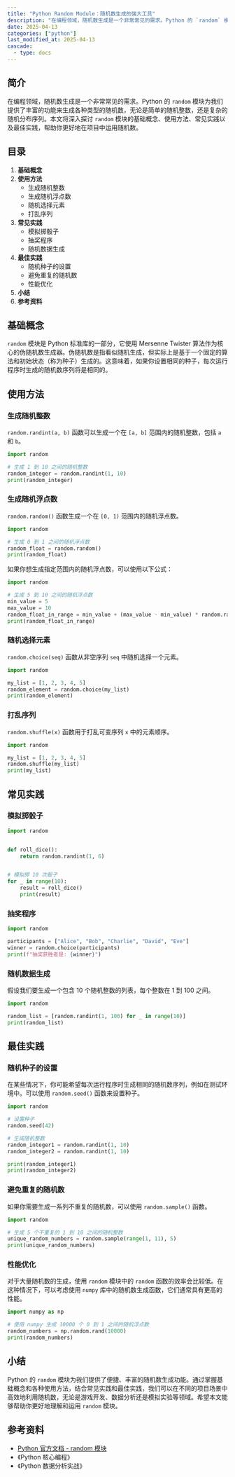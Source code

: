 ```yaml
---
title: "Python Random Module：随机数生成的强大工具"
description: "在编程领域，随机数生成是一个非常常见的需求。Python 的 `random` 模块为我们提供了丰富的功能来生成各种类型的随机数，无论是简单的随机整数，还是复杂的随机分布序列。本文将深入探讨 `random` 模块的基础概念、使用方法、常见实践以及最佳实践，帮助你更好地在项目中运用随机数。"
date: 2025-04-13
categories: ["python"]
last_modified_at: 2025-04-13
cascade:
  - type: docs
---
```



## 简介
在编程领域，随机数生成是一个非常常见的需求。Python 的 `random` 模块为我们提供了丰富的功能来生成各种类型的随机数，无论是简单的随机整数，还是复杂的随机分布序列。本文将深入探讨 `random` 模块的基础概念、使用方法、常见实践以及最佳实践，帮助你更好地在项目中运用随机数。

<!-- more -->
## 目录
1. **基础概念**
2. **使用方法**
    - 生成随机整数
    - 生成随机浮点数
    - 随机选择元素
    - 打乱序列
3. **常见实践**
    - 模拟掷骰子
    - 抽奖程序
    - 随机数据生成
4. **最佳实践**
    - 随机种子的设置
    - 避免重复的随机数
    - 性能优化
5. **小结**
6. **参考资料**

## 基础概念
`random` 模块是 Python 标准库的一部分，它使用 Mersenne Twister 算法作为核心的伪随机数生成器。伪随机数是指看似随机生成，但实际上是基于一个固定的算法和初始状态（称为种子）生成的。这意味着，如果你设置相同的种子，每次运行程序时生成的随机数序列将是相同的。

## 使用方法

### 生成随机整数
`random.randint(a, b)` 函数可以生成一个在 `[a, b]` 范围内的随机整数，包括 `a` 和 `b`。

```python
import random

# 生成 1 到 10 之间的随机整数
random_integer = random.randint(1, 10)
print(random_integer)
```

### 生成随机浮点数
`random.random()` 函数生成一个在 `[0, 1)` 范围内的随机浮点数。

```python
import random

# 生成 0 到 1 之间的随机浮点数
random_float = random.random()
print(random_float)
```

如果你想生成指定范围内的随机浮点数，可以使用以下公式：

```python
import random

# 生成 5 到 10 之间的随机浮点数
min_value = 5
max_value = 10
random_float_in_range = min_value + (max_value - min_value) * random.random()
print(random_float_in_range)
```

### 随机选择元素
`random.choice(seq)` 函数从非空序列 `seq` 中随机选择一个元素。

```python
import random

my_list = [1, 2, 3, 4, 5]
random_element = random.choice(my_list)
print(random_element)
```

### 打乱序列
`random.shuffle(x)` 函数用于打乱可变序列 `x` 中的元素顺序。

```python
import random

my_list = [1, 2, 3, 4, 5]
random.shuffle(my_list)
print(my_list)
```

## 常见实践

### 模拟掷骰子
```python
import random


def roll_dice():
    return random.randint(1, 6)


# 模拟掷 10 次骰子
for _ in range(10):
    result = roll_dice()
    print(result)
```

### 抽奖程序
```python
import random

participants = ["Alice", "Bob", "Charlie", "David", "Eve"]
winner = random.choice(participants)
print(f"抽奖获胜者是: {winner}")
```

### 随机数据生成
假设我们要生成一个包含 10 个随机整数的列表，每个整数在 1 到 100 之间。

```python
import random

random_list = [random.randint(1, 100) for _ in range(10)]
print(random_list)
```

## 最佳实践

### 随机种子的设置
在某些情况下，你可能希望每次运行程序时生成相同的随机数序列，例如在测试环境中。可以使用 `random.seed()` 函数来设置种子。

```python
import random

# 设置种子
random.seed(42)

# 生成随机整数
random_integer1 = random.randint(1, 10)
random_integer2 = random.randint(1, 10)

print(random_integer1)
print(random_integer2)
```

### 避免重复的随机数
如果你需要生成一系列不重复的随机数，可以使用 `random.sample()` 函数。

```python
import random

# 生成 5 个不重复的 1 到 10 之间的随机整数
unique_random_numbers = random.sample(range(1, 11), 5)
print(unique_random_numbers)
```

### 性能优化
对于大量随机数的生成，使用 `random` 模块中的 `random` 函数的效率会比较低。在这种情况下，可以考虑使用 `numpy` 库中的随机数生成函数，它们通常具有更高的性能。

```python
import numpy as np

# 使用 numpy 生成 10000 个 0 到 1 之间的随机浮点数
random_numbers = np.random.rand(10000)
print(random_numbers)
```

## 小结
Python 的 `random` 模块为我们提供了便捷、丰富的随机数生成功能。通过掌握基础概念和各种使用方法，结合常见实践和最佳实践，我们可以在不同的项目场景中高效地利用随机数，无论是游戏开发、数据分析还是模拟实验等领域。希望本文能够帮助你更好地理解和运用 `random` 模块。

## 参考资料
- [Python 官方文档 - random 模块](https://docs.python.org/3/library/random.html)
- 《Python 核心编程》
- 《Python 数据分析实战》